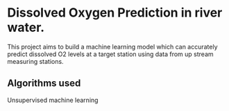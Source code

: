 # Dissolved Oxygen Prediction in river water.
This project aims to build a machine learning model which can accurately predict dissolved O2 levels at a target station using data from up stream measuring stations.


## Algorithms used ##
Unsupervised machine learning
